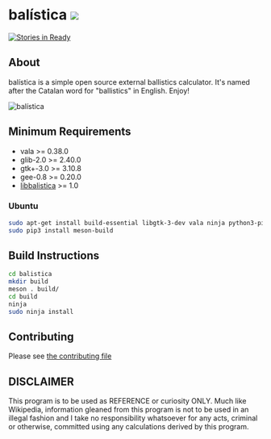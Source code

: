# balística ![](https://raw.githubusercontent.com/steveno/balistica/master/data/hicolor/48x48/apps/balistica.png)
[![Stories in Ready](https://badge.waffle.io/steveno/balistica.png?label=ready)](https://waffle.io/steveno/balistica)

## About
balística is a simple open source external ballistics calculator. It's 
named after the Catalan word for "ballistics" in English. Enjoy!

![balística](https://steveno.github.io/balistica/img/drag_calculation.png)

## Minimum Requirements
* vala >= 0.38.0
* glib-2.0 >= 2.40.0
* gtk+-3.0 >= 3.10.8
* gee-0.8 >= 0.20.0
* [libbalistica](https://github.com/steveno/libbalistica) >= 1.0

### Ubuntu
```bash
sudo apt-get install build-essential libgtk-3-dev vala ninja python3-pip
sudo pip3 install meson-build
```

## Build Instructions
```bash
cd balistica
mkdir build
meson . build/
cd build
ninja
sudo ninja install
```

## Contributing
Please see [the contributing file](https://github.com/steveno/balistica/blob/master/CONTRIBUTING.md)

## DISCLAIMER
This program is to be used as REFERENCE or curiosity ONLY. Much like
Wikipedia, information gleaned from this program is not to be 
used in an illegal fashion and I take no responsibility whatsoever
for any acts, criminal or otherwise, committed using any calculations 
derived by this program.

